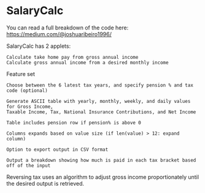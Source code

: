 # SalaryCalc
You can read a full breakdown of the code here: https://medium.com/@joshuaribeiro1996/

SalaryCalc has 2 applets:

    Calculate take home pay from gross annual income
    Calculate gross annual income from a desired monthly income

Feature set

    Choose between the 6 latest tax years, and specify pension % and tax code (optional)
    
    Generate ASCII table with yearly, monthly, weekly, and daily values for Gross Income,
    Taxable Income, Tax, National Insurance Contributions, and Net Income
    
    Table includes pension row if pension% is above 0
    
    Columns expands based on value size (if len(value) > 12: expand column)
    
    Option to export output in CSV format
    
    Output a breakdown showing how much is paid in each tax bracket based off of the input
    
Reversing tax uses an algorithm to adjust gross income proportionately until the desired output is retrieved.

